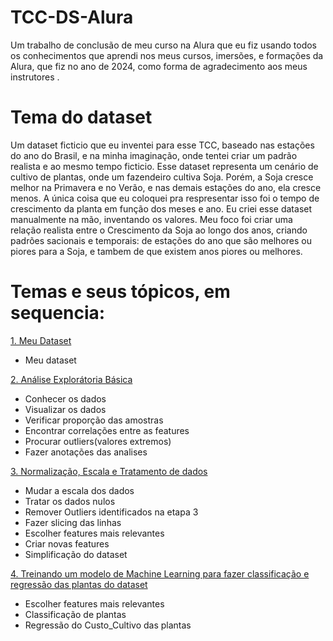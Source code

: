 # TCC-DS-Alura
Um trabalho de conclusão de meu curso na Alura que eu fiz usando todos os conhecimentos que aprendi nos meus cursos, imersões, e formações da Alura, que fiz no ano de 2024, como forma de agradecimento aos meus instrutores .

# Tema do dataset
Um dataset ficticio que eu inventei para esse TCC, baseado nas estações do ano do Brasil, e na minha imaginação, onde tentei criar um padrão realista e ao mesmo tempo ficticio. Esse dataset representa um cenário de cultivo de plantas, onde um fazendeiro cultiva Soja. Porém, a Soja cresce melhor na Primavera e no Verão, e nas demais estações do ano, ela cresce menos. A única coisa que eu coloquei pra respresentar isso foi o tempo de crescimento da planta em função dos meses e ano. Eu criei esse dataset manualmente na mão, inventando os valores. Meu foco foi criar uma relação realista entre o Crescimento da Soja ao longo dos anos, criando padrões sacionais e temporais: de estações do ano que são melhores ou piores para a Soja, e tambem de que existem anos piores ou melhores.

# Temas e seus tópicos, em sequencia:
[ 1. Meu Dataset ](./criando-dataset/)
 - Meu dataset

[ 2. Análise Explorátoria Básica ](./analise-exploratoria/)
 - Conhecer os dados
 - Visualizar os dados
 - Verificar proporção das amostras
 - Encontrar correlações entre as features
 - Procurar outliers(valores extremos)
 - Fazer anotações das analises

[ 3. Normalização, Escala e Tratamento de dados](./tratamentos-dados/)
 - Mudar a escala dos dados
 - Tratar os dados nulos
 - Remover Outliers identificados na etapa 3
 - Fazer slicing das linhas
 - Escolher features mais relevantes
 - Criar novas features
 - Simplificação do dataset

[ 4. Treinando um modelo de Machine Learning para fazer classificação e regressão das plantas do dataset](./treinando-modelo-MachineLearning/)
 - Escolher features mais relevantes
 - Classificação de plantas
 - Regressão do Custo_Cultivo das plantas